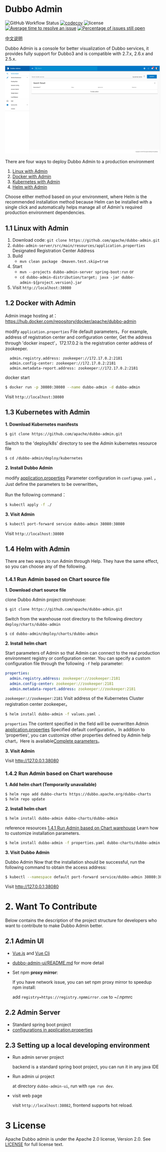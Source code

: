 # Dubbo Admin

![GitHub Workflow Status](https://img.shields.io/github/workflow/status/apache/dubbo-admin/CI)
[![codecov](https://codecov.io/gh/apache/dubbo-admin/branch/develop/graph/badge.svg)](https://codecov.io/gh/apache/dubbo-admin/branches/develop)
![license](https://img.shields.io/github/license/apache/dubbo-admin.svg)
[![Average time to resolve an issue](http://isitmaintained.com/badge/resolution/apache/dubbo-admin.svg)](http://isitmaintained.com/project/apache/dubbo-admin "Average time to resolve an issue")
[![Percentage of issues still open](http://isitmaintained.com/badge/open/apache/dubbo-admin.svg)](http://isitmaintained.com/project/apache/dubbo-admin "Percentage of issues still open")

[中文说明](README_ZH.md)

Dubbo Admin is a console for better visualization of Dubbo services, it provides fully support for Dubbo3 and is compatible with 2.7.x, 2.6.x and 2.5.x.

![index](https://raw.githubusercontent.com/apache/dubbo-admin/develop/doc/images/index.png)

There are four ways to deploy Dubbo Admin to a production environment

1. [Linux with Admin](#11-linux-with-admin)
2. [Docker with Admin](#12-docker-with-admin)
3. [Kubernetes with Admin](#13-kubernetes-with-admin)
4. [Helm with Admin](#14-helm-with-admin)

Choose either method based on your environment, where Helm is the recommended installation method because Helm can be installed with a single click and automatically helps manage all of Admin's required production environment dependencies.

## 1.1 Linux with Admin

1. Download code: `git clone https://github.com/apache/dubbo-admin.git`
2. `dubbo-admin-server/src/main/resources/application.properties` Designated Registration Center Address
3. Build
    - `mvn clean package -Dmaven.test.skip=true`
4. Start
    * `mvn --projects dubbo-admin-server spring-boot:run`
      or
    * `cd dubbo-admin-distribution/target; java -jar dubbo-admin-${project.version}.jar`
5. Visit  `http://localhost:38080`

## 1.2 Docker with Admin
Admin image hosting at： https://hub.docker.com/repository/docker/apache/dubbo-admin

modify `application.properties` File default parameters，For example, address of registration center and configuration center, Get the address through 'docker inspect'，172.17.0.2 is the registration center address of zookeeper.
```
  admin.registry.address: zookeeper://172.17.0.2:2181
  admin.config-center: zookeeper://172.17.0.2:2181
  admin.metadata-report.address: zookeeper://172.17.0.2:2181
```
docker start
```sh
$ docker run -p 38080:38080 --name dubbo-admin -d dubbo-admin
```

Visit `http://localhost:38080`

## 1.3 Kubernetes with Admin

**1. Download Kubernetes manifests**
```sh
$ git clone https://github.com/apache/dubbo-admin.git
```

Switch to the 'deploy/k8s' directory to see the Admin kubernetes resource file
```sh
$ cd /dubbo-admin/deploy/kubernetes
```

**2. Install Dubbo Admin**

modify [application.properties](./dubbo-admin-server/src/main/resources/application.properties)  Parameter configuration in `configmap.yaml` ，Just define the parameters to be overwritten。

Run the following command：

```sh
$ kubectl apply -f ./
```

**3. Visit Admin**
```sh
$ kubectl port-forward service dubbo-admin 38080:38080
```

Visit `http://localhost:38080`


## 1.4 Helm with Admin
There are two ways to run Admin through Help. They have the same effect, so you can choose any of the following.

### 1.4.1 Run Admin based on Chart source file
**1. Download chart source file**

clone Dubbo Admin project storehouse:

```sh
$ git clone https://github.com/apache/dubbo-admin.git
```

Switch from the warehouse root directory to the following directory `deploy/charts/dubbo-admin`

```sh
$ cd dubbo-admin/deploy/charts/dubbo-admin
```
**2. Install helm chart**

Start parameters of Admin so that Admin can connect to the real production environment registry or configuration center. You can specify a custom configuration file through the following `-f` help parameter:
```yaml
properties:
  admin.registry.address: zookeeper://zookeeper:2181
  admin.config-center: zookeeper://zookeeper:2181
  admin.metadata-report.address: zookeeper://zookeeper:2181
```

`zookeeper://zookeeper:2181`  Visit address of the Kubernetes Cluster registration center zookeeper。
```sh
$ helm install dubbo-admin -f values.yaml .
```

`properties` The content specified in the field will be overwritten Admin [application.properties](./dubbo-admin-server/src/main/resources/application.properties) Specified default configuration，In addition to 'properties', you can customize other properties defined by Admin help chart，Here is available[Complete parameters](./deploy/helm/dubbo-admin/values.yaml)。

**3. Visit Admin**

Visit http://127.0.0.1:38080

### 1.4.2 Run Admin based on Chart warehouse

**1. Add helm chart  (Temporarily unavailable)**

```sh
$ helm repo add dubbo-charts https://dubbo.apache.org/dubbo-charts
$ helm repo update
```

**2. Install helm chart**
```sh
$ helm install dubbo-admin dubbo-charts/dubbo-admin
```

reference resources [1.4.1 Run Admin based on Chart warehouse](1.4.1-Run-from-helm-chart-sources) Learn how to customize installation parameters.

```sh
$ helm install dubbo-admin -f properties.yaml dubbo-charts/dubbo-admin
```

**3. Visit Dubbo Admin**

Dubbo Admin Now that the installation should be successful, run the following command to obtain the access address:

```sh
$ kubectl --namespace default port-forward service/dubbo-admin 38080:38080
```

Visit http://127.0.0.1:38080

# 2. Want To Contribute

Below contains the description of the project structure for developers who want to contribute to make Dubbo Admin better.

## 2.1 Admin UI

- [Vue.js](https://vuejs.org) and [Vue Cli](https://cli.vuejs.org/)
- [dubbo-admin-ui/README.md](dubbo-admin-ui/README.md) for more detail
- Set npm **proxy mirror**:

  If you have network issue, you can set npm proxy mirror to speedup npm install:

  add `registry=https://registry.npmmirror.com` to ~/.npmrc

## 2.2 Admin Server

* Standard spring boot project
* [configurations in application.properties](https://github.com/apache/dubbo-admin/wiki/Dubbo-Admin-configuration)


## 2.3 Setting up a local developing environment
* Run admin server project

  backend is a standard spring boot project, you can run it in any java IDE

* Run admin ui project

  at directory `dubbo-admin-ui`, run with `npm run dev`.

* visit web page

  visit `http://localhost:38082`, frontend supports hot reload.

# 3 License

Apache Dubbo admin is under the Apache 2.0 license, Version 2.0.
See [LICENSE](https://github.com/apache/dubbo-admin/blob/develop/LICENSE) for full license text.
